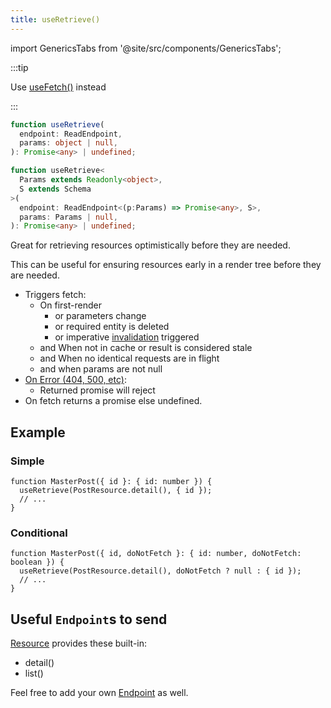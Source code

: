 ```yaml
---
title: useRetrieve()
---
```


import GenericsTabs from '@site/src/components/GenericsTabs';

:::tip

Use [useFetch()](./useFetch.md) instead

:::

<GenericsTabs>

```typescript
function useRetrieve(
  endpoint: ReadEndpoint,
  params: object | null,
): Promise<any> | undefined;
```



```typescript
function useRetrieve<
  Params extends Readonly<object>,
  S extends Schema
>(
  endpoint: ReadEndpoint<(p:Params) => Promise<any>, S>,
  params: Params | null,
): Promise<any> | undefined;
```

</GenericsTabs>

Great for retrieving resources optimistically before they are needed.

This can be useful for ensuring resources early in a render tree before they are needed.

- Triggers fetch:
  - On first-render
    - or parameters change
    - or required entity is deleted
    - or imperative [invalidation](./Controller.md#invalidate) triggered
  - and When not in cache or result is considered stale
  - and When no identical requests are in flight
  - and when params are not null
- [On Error (404, 500, etc)](https://www.restapitutorial.com/httpstatuscodes.html):
  - Returned promise will reject
- On fetch returns a promise else undefined.

## Example

### Simple

```tsx
function MasterPost({ id }: { id: number }) {
  useRetrieve(PostResource.detail(), { id });
  // ...
}
```

### Conditional

```tsx
function MasterPost({ id, doNotFetch }: { id: number, doNotFetch: boolean }) {
  useRetrieve(PostResource.detail(), doNotFetch ? null : { id });
  // ...
}
```

## Useful `Endpoint`s to send

[Resource](/rest/5.2/resource#provided-and-overridable-methods) provides these built-in:

- detail()
- list()

Feel free to add your own [Endpoint](/rest/api/Endpoint) as well.
